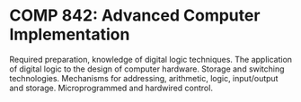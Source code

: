 # COMP 842: Advanced Computer Implementation

Required preparation, knowledge of digital logic techniques. The application of digital logic to the design of computer hardware. Storage and switching technologies. Mechanisms for addressing, arithmetic, logic, input/output and storage. Microprogrammed and hardwired control.